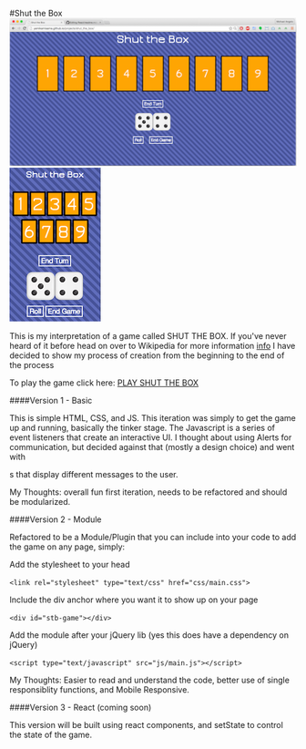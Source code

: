 #Shut the Box
![](project_screenshots/desktop_view.png) ![](project_screenshots/mobile_view.png)

This is my interpretation of a game called SHUT THE BOX. If you've never heard of it before head on over to Wikipedia for more information [info](https://en.wikipedia.org/wiki/Shut_the_Box)
I have decided to show my process of creation from the beginning to the end of the process

To play the game click here: [PLAY SHUT THE BOX](http://yamikamisama.github.io/projects/shut_the_box/)

####Version 1 - Basic

This is simple HTML, CSS, and JS.  This iteration was simply to get the game up and running, basically the tinker stage.  The Javascript is a series of event listeners that create an interactive UI.  I thought about using Alerts for communication, but decided against that (mostly a design choice) and went with <div>s that display different messages to the user.

My Thoughts: overall fun first iteration, needs to be refactored and should be modularized.

####Version 2 - Module

Refactored to be a Module/Plugin that you can include into your code to add the game on any page, simply:

Add the stylesheet to your head

`<link rel="stylesheet" type="text/css" href="css/main.css">`

Include the div anchor where you want it to show up on your page

`<div id="stb-game"></div>`

Add the module after your jQuery lib (yes this does have a dependency on jQuery)

`<script type="text/javascript" src="js/main.js"></script>`

My Thoughts: Easier to read and understand the code, better use of single responsiblity functions, and Mobile Responsive.

####Version 3 - React (coming soon)

This version will be built using react components, and setState to control the state of the game.

